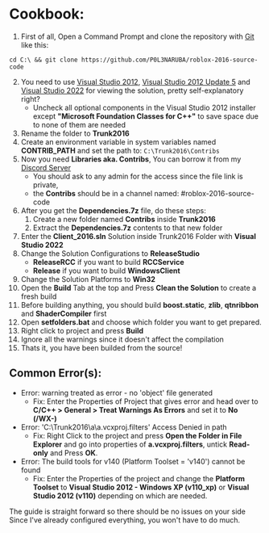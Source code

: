 # Cookbook:
 
 1. First of all, Open a Command Prompt and clone the repository with [Git](https://git-scm.com/) like this:
 ```
 cd C:\ && git clone https://github.com/P0L3NARUBA/roblox-2016-source-code
 ```
 2. You need to use [Visual Studio 2012](https://files.dog/MSDN/Visual%20Studio%202012/en_visual_studio_ultimate_2012_x86_dvd_2262106.iso), [Visual Studio 2012 Update 5](https://files.dog/MSDN/Visual%20Studio%202012%20Update%205/mu_visual_studio_2012_update_5_x86_dvd_6967467.iso) and [Visual Studio 2022](https://visualstudio.microsoft.com/tr/vs/) for viewing the solution, pretty self-explanatory right?
    - Uncheck all optional components in the Visual Studio 2012 installer except **"Microsoft Foundation Classes for C++"** to save space due to none of them are needed
 3. Rename the folder to **Trunk2016**
 4. Create an environment variable in system variables named **CONTRIB_PATH** and set the path to: ``C:\Trunk2016\Contribs``
 5. Now you need **Libraries aka. Contribs**, You can borrow it from my [Discord Server](discord.gg/rVrYHdrbsp)
    * You should ask to any admin for the access since the file link is private,
    * the **Contribs** should be in a channel named: #roblox-2016-source-code
 6. After you get the **Dependencies.7z** file, do these steps:
    1. Create a new folder named **Contribs** inside **Trunk2016**
    2. Extract the **Dependencies.7z** contents to that new folder
 7. Enter the **Client_2016.sln** Solution inside Trunk2016 Folder with **Visual Studio 2022**
 8. Change the Solution Configurations to **ReleaseStudio**
     - **ReleaseRCC** if you want to build **RCCService**
     - **Release** if you want to build **WindowsClient**
 9. Change the Solution Platforms to **Win32**
 10. Open the **Build** Tab at the top and Press **Clean the Solution** to create a fresh build
 11. Before building anything, you should build **boost.static**, **zlib**, **qtnribbon** and **ShaderCompiler** first
 12. Open **setfolders.bat** and choose which folder you want to get prepared.
 13. Right click to project and press **Build**
 14. Ignore all the warnings since it doesn't affect the compilation
 15. Thats it, you have been builded from the source!
 
 ## Common Error(s):
  - Error: warning treated as error - no 'object' file generated
     - Fix: Enter the Properties of Project that gives error and head over to **C/C++ > General > Treat Warnings As Errors** and set it to **No (/WX-)**
  - Error: 'C:\Trunk2016\a\a.vcxproj.filters' Access Denied in path
     - Fix: Right Click to the project and press **Open the Folder in File Explorer** and go into properties of **a.vcxproj.filters**, untick **Read-only** and Press **OK**.
  - Error: The build tools for v140 (Platform Toolset = 'v140') cannot be found
     - Fix: Enter the Properties of the project and change the **Platform Toolset** to **Visual Studio 2012 - Windows XP (v110_xp)** or **Visual Studio 2012 (v110)** depending on which are needed.
 
 The guide is straight forward so there should be no issues on your side<br>
 Since I've already configured everything, you won't have to do much.
